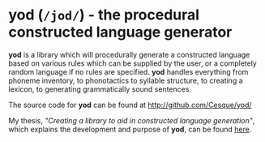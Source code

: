 # yod (`/jod/`) - the procedural constructed language generator

**yod** is a library which will procedurally generate a constructed language based on
various rules which can be supplied by the user, or a completely random language if no
rules are specified. **yod** handles everything from phoneme inventory, to phonotactics
to syllable structure, to creating a lexicon, to generating grammatically sound sentences.

The source code for **yod** can be found at http://github.com/Cesque/yod/

My thesis, *"Creating a library to aid in
constructed language generation"*, which explains the development and purpose of **yod**, can be found [here](https://github.com/Cesque/yod/raw/master/report/report.pdf).
